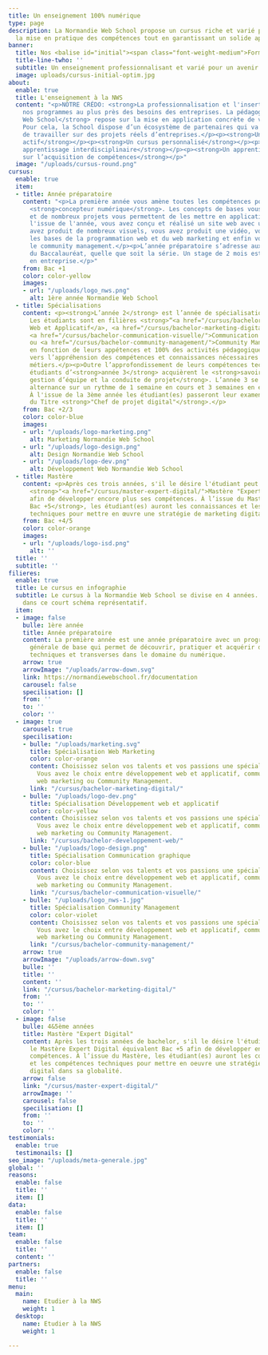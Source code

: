 ```yaml
---
title: Un enseignement 100% numérique
type: page
description: La Normandie Web School propose un cursus riche et varié privilégiant
  la mise en pratique des compétences tout en garantissant un solide apport théorique.
banner:
  title: Nos <balise id="initial"><span class="font-weight-medium">Formations</span></balise>
  title-line-twho: ''
  subtitle: Un enseignement professionnalisant et varié pour un avenir 100% numérique.
  image: uploads/cursus-initial-optim.jpg
about:
  enable: true
  title: L'enseignement à la NWS
  content: "<p>NOTRE CRÉDO: <strong>La professionnalisation et l'insertion des étudiant(es)</strong></p><p>Construire
    nos programmes au plus près des besoins des entreprises. La pédagogie de la <strong>Normandie
    Web School</strong> repose sur la mise en application concrète de votre apprentissage.
    Pour cela, la School dispose d’un écosystème de partenaires qui va vous permettre
    de travailler sur des projets réels d’entreprises.</p><p><strong>Un apprentissage
    actif</strong></p><p><strong>Un cursus personnalisé</strong></p><p><strong>Un
    apprentissage interdisciplinaire</strong></p><p><strong>Un apprentissage centré
    sur l’acquisition de compétences</strong></p>"
  image: "/uploads/cursus-round.png"
cursus:
  enable: true
  item:
  - title: Année préparatoire
    content: "<p>La première année vous amène toutes les compétences pour devenir
      <strong>concepteur numérique</strong>. Les concepts de bases vous sont enseignés
      et de nombreux projets vous permettent de les mettre en application.</p><p>A
      l'issue de l'année, vous avez conçu et réalisé un site web avec un CMS, vous
      avez produit de nombreux visuels, vous avez produit une vidéo, vous avez acquis
      les bases de la programmation web et du web marketing et enfin vous avez découvert
      le community management.</p><p>L’année préparatoire s’adresse aux titulaires
      du Baccalauréat, quelle que soit la série. Un stage de 2 mois est à prévoir
      en entreprise.</p>"
    from: Bac +1
    color: color-yellow
    images:
    - url: "/uploads/logo_nws.png"
      alt: 1ère année Normandie Web School
  - title: Spécialisations
    content: <p><strong>L’année 2</strong> est l’année de spécialisation technique.
      Les étudiants sont en filières <strong>“<a href="/cursus/bachelor-developpement-web/">Développement
      Web et Applicatif</a>, <a href="/cursus/bachelor-marketing-digital/">Web Marketing</a>,
      <a href="/cursus/bachelor-communication-visuelle/">Communication graphique</a>
      ou <a href="/cursus/bachelor-community-management/">Community Management</a>”</strong>
      en fonction de leurs appétences et 100% des activités pédagogiques sont dirigées
      vers l’appréhension des compétences et connaissances nécessaires à leurs futurs
      métiers.</p><p>Outre l’approfondissement de leurs compétences techniques les
      étudiants d’<strong>année 3</strong> acquièrent le <strong>savoir-faire de la
      gestion d’équipe et la conduite de projet</strong>. L’année 3 se déroule en
      alternance sur un rythme de 1 semaine en cours et 3 semaines en entreprise.
      À l'issue de la 3ème année les étudiant(es) passeront leur examen pour l'obtention
      du Titre <strong>"Chef de projet digital"</strong>.</p>
    from: Bac +2/3
    color: color-blue
    images:
    - url: "/uploads/logo-marketing.png"
      alt: Marketing Normandie Web School
    - url: "/uploads/logo-design.png"
      alt: Design Normandie Web School
    - url: "/uploads/logo-dev.png"
      alt: Développement Web Normandie Web School
  - title: Mastère
    content: <p>Après ces trois années, s'il le désire l'étudiant peut intégrer le
      <strong>"<a href="/cursus/master-expert-digital/">Mastère "Expert Digital</a>"</strong>
      afin de développer encore plus ses compétences. À l’issue du Mastère <strong>équivalent
      Bac +5</strong>, les étudiant(es) auront les connaissances et les compétences
      techniques pour mettre en œuvre une stratégie de marketing digital dans sa globalité.</p>
    from: Bac +4/5
    color: color-orange
    images:
    - url: "/uploads/logo-isd.png"
      alt: ''
  title: ''
  subtitle: ''
filieres:
  enable: true
  title: Le cursus en infographie
  subtitle: Le cursus à la Normandie Web School se divise en 4 années. Découvrez les
    dans ce court schéma représentatif.
  item:
  - image: false
    bulle: 1ère année
    title: Année préparatoire
    content: La première année est une année préparatoire avec un programme de formation
      générale de base qui permet de découvrir, pratiquer et acquérir de solides compétences
      techniques et transverses dans le domaine du numérique.
    arrow: true
    arrowImage: "/uploads/arrow-down.svg"
    link: https://normandiewebschool.fr/documentation
    carousel: false
    specilisation: []
    from: ''
    to: ''
    color: ''
  - image: true
    carousel: true
    specilisation:
    - bulle: "/uploads/marketing.svg"
      title: Spécialisation Web Marketing
      color: color-orange
      content: Choisissez selon vos talents et vos passions une spécialisation adéquate.
        Vous avez le choix entre développement web et applicatif, communication graphique,
        web marketing ou Community Management.
      link: "/cursus/bachelor-marketing-digital/"
    - bulle: "/uploads/logo-dev.png"
      title: Spécialisation Développement web et applicatif
      color: color-yellow
      content: Choisissez selon vos talents et vos passions une spécialisation adéquate.
        Vous avez le choix entre développement web et applicatif, communication graphique,
        web marketing ou Community Management.
      link: "/cursus/bachelor-developpement-web/"
    - bulle: "/uploads/logo-design.png"
      title: Spécialisation Communication graphique
      color: color-blue
      content: Choisissez selon vos talents et vos passions une spécialisation adéquate.
        Vous avez le choix entre développement web et applicatif, communication graphique,
        web marketing ou Community Management.
      link: "/cursus/bachelor-communication-visuelle/"
    - bulle: "/uploads/logo_nws-1.jpg"
      title: Spécialisation Community Management
      color: color-violet
      content: Choisissez selon vos talents et vos passions une spécialisation adéquate.
        Vous avez le choix entre développement web et applicatif, communication graphique,
        web marketing ou Community Management.
      link: "/cursus/bachelor-community-management/"
    arrow: true
    arrowImage: "/uploads/arrow-down.svg"
    bulle: ''
    title: ''
    content: ''
    link: "/cursus/bachelor-marketing-digital/"
    from: ''
    to: ''
    color: ''
  - image: false
    bulle: 4&5ème années
    title: Mastère "Expert Digital"
    content: Après les trois années de bachelor, s'il le désire l'étudiant peut intégrer
      le Mastère Expert Digital équivalent Bac +5 afin de développer encore plus ses
      compétences. À l’issue du Mastère, les étudiant(es) auront les connaissances
      et les compétences techniques pour mettre en oeuvre une stratégie de marketing
      digital dans sa globalité.
    arrow: false
    link: "/cursus/master-expert-digital/"
    arrowImage: ''
    carousel: false
    specilisation: []
    from: ''
    to: ''
    color: ''
testimonials:
  enable: true
  testimonails: []
seo_image: "/uploads/meta-generale.jpg"
global: ''
reasons:
  enable: false
  title: ''
  item: []
data:
  enable: false
  title: ''
  item: []
team:
  enable: false
  title: ''
  content: ''
partners:
  enable: false
  title: ''
menu:
  main:
    name: Etudier à la NWS
    weight: 1
  desktop:
    name: Etudier à la NWS
    weight: 1

---
```

